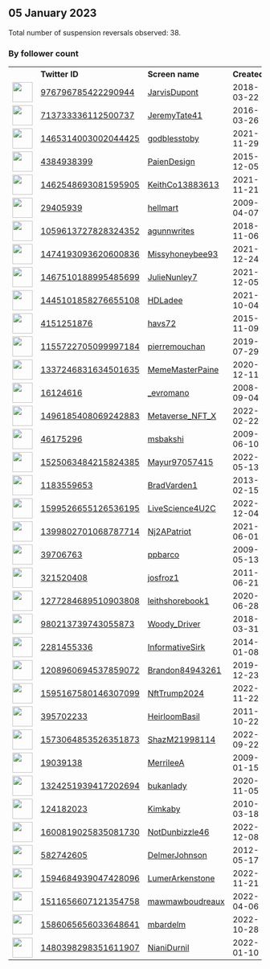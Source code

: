 
## 05 January 2023
Total number of suspension reversals observed: 38.

### By follower count
<table><tr><th></th><th align="left">Twitter ID</th><th align="left">Screen name</th>
<th align="left">Created</th><th align="left">Status</th><th align="left">Suspended</th><th align="left">Followers</th>
<tr><td><a href="https://pbs.twimg.com/profile_images/1183366434472300544/4Dbg3gk7_normal.jpg"><img src="https://pbs.twimg.com/profile_images/1183366434472300544/4Dbg3gk7_normal.jpg" width="40px" height="40px" align="center"/></a></td><td><a href="https://twitter.com/intent/user?user_id=976796785422290944">976796785422290944</a></td><td><a href="https://twitter.com/JarvisDupont">JarvisDupont</a></td><td>2018-03-22</td><td align="center"></td><td></td><td>105733</td></tr>
<tr><td><a href="https://pbs.twimg.com/profile_images/1636568033052315648/me61A7Lh_normal.jpg"><img src="https://pbs.twimg.com/profile_images/1636568033052315648/me61A7Lh_normal.jpg" width="40px" height="40px" align="center"/></a></td><td><a href="https://twitter.com/intent/user?user_id=713733336112500737">713733336112500737</a></td><td><a href="https://twitter.com/JeremyTate41">JeremyTate41</a></td><td>2016-03-26</td><td align="center"></td><td>2023-01-04</td><td>57739</td></tr>
<tr><td><a href="https://pbs.twimg.com/profile_images/1599045889640783874/cB86l3Oa_normal.jpg"><img src="https://pbs.twimg.com/profile_images/1599045889640783874/cB86l3Oa_normal.jpg" width="40px" height="40px" align="center"/></a></td><td><a href="https://twitter.com/intent/user?user_id=1465314003002044425">1465314003002044425</a></td><td><a href="https://twitter.com/godblesstoby">godblesstoby</a></td><td>2021-11-29</td><td align="center"></td><td>2023-01-04</td><td>10806</td></tr>
<tr><td><a href="https://pbs.twimg.com/profile_images/1633788111988695042/8GZc1hnq_normal.jpg"><img src="https://pbs.twimg.com/profile_images/1633788111988695042/8GZc1hnq_normal.jpg" width="40px" height="40px" align="center"/></a></td><td><a href="https://twitter.com/intent/user?user_id=4384938399">4384938399</a></td><td><a href="https://twitter.com/PaienDesign">PaienDesign</a></td><td>2015-12-05</td><td align="center"></td><td>2022-12-30</td><td>2810</td></tr>
<tr><td><a href="https://pbs.twimg.com/profile_images/1469732093110505484/IpqH6CY4_normal.jpg"><img src="https://pbs.twimg.com/profile_images/1469732093110505484/IpqH6CY4_normal.jpg" width="40px" height="40px" align="center"/></a></td><td><a href="https://twitter.com/intent/user?user_id=1462548693081595905">1462548693081595905</a></td><td><a href="https://twitter.com/KeithCo13883613">KeithCo13883613</a></td><td>2021-11-21</td><td align="center"></td><td>2022-10-19</td><td>2239</td></tr>
<tr><td><a href="https://pbs.twimg.com/profile_images/1446641867219558401/2gchWfw5_normal.jpg"><img src="https://pbs.twimg.com/profile_images/1446641867219558401/2gchWfw5_normal.jpg" width="40px" height="40px" align="center"/></a></td><td><a href="https://twitter.com/intent/user?user_id=29405939">29405939</a></td><td><a href="https://twitter.com/hellmart">hellmart</a></td><td>2009-04-07</td><td align="center">👋</td><td>2023-01-07</td><td>1833</td></tr>
<tr><td><a href="https://pbs.twimg.com/profile_images/1610815121596579842/WpMrK85t_normal.jpg"><img src="https://pbs.twimg.com/profile_images/1610815121596579842/WpMrK85t_normal.jpg" width="40px" height="40px" align="center"/></a></td><td><a href="https://twitter.com/intent/user?user_id=1059613727828324352">1059613727828324352</a></td><td><a href="https://twitter.com/agunnwrites">agunnwrites</a></td><td>2018-11-06</td><td align="center"></td><td>2022-11-11</td><td>1729</td></tr>
<tr><td><a href="https://pbs.twimg.com/profile_images/1632383577726885888/z9UWej3y_normal.jpg"><img src="https://pbs.twimg.com/profile_images/1632383577726885888/z9UWej3y_normal.jpg" width="40px" height="40px" align="center"/></a></td><td><a href="https://twitter.com/intent/user?user_id=1474193093620600836">1474193093620600836</a></td><td><a href="https://twitter.com/Missyhoneybee93">Missyhoneybee93</a></td><td>2021-12-24</td><td align="center"></td><td>2022-12-31</td><td>1326</td></tr>
<tr><td><a href="https://pbs.twimg.com/profile_images/1467510297900556292/BFJHcpUp_normal.jpg"><img src="https://pbs.twimg.com/profile_images/1467510297900556292/BFJHcpUp_normal.jpg" width="40px" height="40px" align="center"/></a></td><td><a href="https://twitter.com/intent/user?user_id=1467510188995485699">1467510188995485699</a></td><td><a href="https://twitter.com/JulieNunley7">JulieNunley7</a></td><td>2021-12-05</td><td align="center"></td><td>2022-12-17</td><td>1179</td></tr>
<tr><td><a href="https://pbs.twimg.com/profile_images/1553538698318434304/3TahuDFN_normal.jpg"><img src="https://pbs.twimg.com/profile_images/1553538698318434304/3TahuDFN_normal.jpg" width="40px" height="40px" align="center"/></a></td><td><a href="https://twitter.com/intent/user?user_id=1445101858276655108">1445101858276655108</a></td><td><a href="https://twitter.com/HDLadee">HDLadee</a></td><td>2021-10-04</td><td align="center"></td><td>2022-11-02</td><td>1141</td></tr>
<tr><td><a href="https://pbs.twimg.com/profile_images/1590905107780337669/cxnrbBYV_normal.jpg"><img src="https://pbs.twimg.com/profile_images/1590905107780337669/cxnrbBYV_normal.jpg" width="40px" height="40px" align="center"/></a></td><td><a href="https://twitter.com/intent/user?user_id=4151251876">4151251876</a></td><td><a href="https://twitter.com/havs72">havs72</a></td><td>2015-11-09</td><td align="center"></td><td>2022-11-28</td><td>1118</td></tr>
<tr><td><a href="https://pbs.twimg.com/profile_images/1438926272189640720/bibso6Og_normal.jpg"><img src="https://pbs.twimg.com/profile_images/1438926272189640720/bibso6Og_normal.jpg" width="40px" height="40px" align="center"/></a></td><td><a href="https://twitter.com/intent/user?user_id=1155722705099997184">1155722705099997184</a></td><td><a href="https://twitter.com/pierremouchan">pierremouchan</a></td><td>2019-07-29</td><td align="center"></td><td>2022-03-29</td><td>1117</td></tr>
<tr><td><a href="https://pbs.twimg.com/profile_images/1337247052527521792/jdxZOQbL_normal.png"><img src="https://pbs.twimg.com/profile_images/1337247052527521792/jdxZOQbL_normal.png" width="40px" height="40px" align="center"/></a></td><td><a href="https://twitter.com/intent/user?user_id=1337246831634501635">1337246831634501635</a></td><td><a href="https://twitter.com/MemeMasterPaine">MemeMasterPaine</a></td><td>2020-12-11</td><td align="center">🚫</td><td></td><td>860</td></tr>
<tr><td><a href="https://pbs.twimg.com/profile_images/1419744350620295171/GiN1EpTH_normal.jpg"><img src="https://pbs.twimg.com/profile_images/1419744350620295171/GiN1EpTH_normal.jpg" width="40px" height="40px" align="center"/></a></td><td><a href="https://twitter.com/intent/user?user_id=16124616">16124616</a></td><td><a href="https://twitter.com/_evromano">_evromano</a></td><td>2008-09-04</td><td align="center"></td><td>2022-12-18</td><td>658</td></tr>
<tr><td><a href="https://pbs.twimg.com/profile_images/1655283476080328709/qROswQm3_normal.jpg"><img src="https://pbs.twimg.com/profile_images/1655283476080328709/qROswQm3_normal.jpg" width="40px" height="40px" align="center"/></a></td><td><a href="https://twitter.com/intent/user?user_id=1496185408069242883">1496185408069242883</a></td><td><a href="https://twitter.com/Metaverse_NFT_X">Metaverse_NFT_X</a></td><td>2022-02-22</td><td align="center">🚫</td><td>2023-01-01</td><td>617</td></tr>
<tr><td><a href="https://pbs.twimg.com/profile_images/604527542255493120/hg3nrR8u_normal.jpg"><img src="https://pbs.twimg.com/profile_images/604527542255493120/hg3nrR8u_normal.jpg" width="40px" height="40px" align="center"/></a></td><td><a href="https://twitter.com/intent/user?user_id=46175296">46175296</a></td><td><a href="https://twitter.com/msbakshi">msbakshi</a></td><td>2009-06-10</td><td align="center"></td><td>2023-01-02</td><td>520</td></tr>
<tr><td><a href="https://pbs.twimg.com/profile_images/1564112006147604481/5-rOde6A_normal.jpg"><img src="https://pbs.twimg.com/profile_images/1564112006147604481/5-rOde6A_normal.jpg" width="40px" height="40px" align="center"/></a></td><td><a href="https://twitter.com/intent/user?user_id=1525063484215824385">1525063484215824385</a></td><td><a href="https://twitter.com/Mayur97057415">Mayur97057415</a></td><td>2022-05-13</td><td align="center"></td><td>2022-12-29</td><td>472</td></tr>
<tr><td><a href="https://pbs.twimg.com/profile_images/1396275440726118400/mEfJhzNa_normal.jpg"><img src="https://pbs.twimg.com/profile_images/1396275440726118400/mEfJhzNa_normal.jpg" width="40px" height="40px" align="center"/></a></td><td><a href="https://twitter.com/intent/user?user_id=1183559653">1183559653</a></td><td><a href="https://twitter.com/BradVarden1">BradVarden1</a></td><td>2013-02-15</td><td align="center"></td><td>2023-01-04</td><td>402</td></tr>
<tr><td><a href="https://pbs.twimg.com/profile_images/1599526833174757378/oRm--hln_normal.jpg"><img src="https://pbs.twimg.com/profile_images/1599526833174757378/oRm--hln_normal.jpg" width="40px" height="40px" align="center"/></a></td><td><a href="https://twitter.com/intent/user?user_id=1599526655126536195">1599526655126536195</a></td><td><a href="https://twitter.com/LiveScience4U2C">LiveScience4U2C</a></td><td>2022-12-04</td><td align="center">🚫</td><td>2022-12-20</td><td>401</td></tr>
<tr><td><a href="https://pbs.twimg.com/profile_images/1399804480015810560/ksO23vpG_normal.jpg"><img src="https://pbs.twimg.com/profile_images/1399804480015810560/ksO23vpG_normal.jpg" width="40px" height="40px" align="center"/></a></td><td><a href="https://twitter.com/intent/user?user_id=1399802701068787714">1399802701068787714</a></td><td><a href="https://twitter.com/Nj2APatriot">Nj2APatriot</a></td><td>2021-06-01</td><td align="center"></td><td>2022-10-29</td><td>347</td></tr>
<tr><td><a href="https://pbs.twimg.com/profile_images/1182215951619645440/7t1yb061_normal.jpg"><img src="https://pbs.twimg.com/profile_images/1182215951619645440/7t1yb061_normal.jpg" width="40px" height="40px" align="center"/></a></td><td><a href="https://twitter.com/intent/user?user_id=39706763">39706763</a></td><td><a href="https://twitter.com/ppbarco">ppbarco</a></td><td>2009-05-13</td><td align="center"></td><td>2023-01-01</td><td>321</td></tr>
<tr><td><a href="https://pbs.twimg.com/profile_images/1492204473527291905/HVLgMe1u_normal.jpg"><img src="https://pbs.twimg.com/profile_images/1492204473527291905/HVLgMe1u_normal.jpg" width="40px" height="40px" align="center"/></a></td><td><a href="https://twitter.com/intent/user?user_id=321520408">321520408</a></td><td><a href="https://twitter.com/josfroz1">josfroz1</a></td><td>2011-06-21</td><td align="center"></td><td>2023-01-02</td><td>282</td></tr>
<tr><td><a href="https://pbs.twimg.com/profile_images/1284158566631342081/VuxvhJcl_normal.jpg"><img src="https://pbs.twimg.com/profile_images/1284158566631342081/VuxvhJcl_normal.jpg" width="40px" height="40px" align="center"/></a></td><td><a href="https://twitter.com/intent/user?user_id=1277284689510903808">1277284689510903808</a></td><td><a href="https://twitter.com/leithshorebook1">leithshorebook1</a></td><td>2020-06-28</td><td align="center"></td><td>2022-05-19</td><td>279</td></tr>
<tr><td><a href="https://pbs.twimg.com/profile_images/980217648465227777/okLZrkO6_normal.jpg"><img src="https://pbs.twimg.com/profile_images/980217648465227777/okLZrkO6_normal.jpg" width="40px" height="40px" align="center"/></a></td><td><a href="https://twitter.com/intent/user?user_id=980213739743055873">980213739743055873</a></td><td><a href="https://twitter.com/Woody_Driver">Woody_Driver</a></td><td>2018-03-31</td><td align="center"></td><td>2022-04-10</td><td>213</td></tr>
<tr><td><a href="https://pbs.twimg.com/profile_images/1617191048299646976/JIPVoX7Y_normal.jpg"><img src="https://pbs.twimg.com/profile_images/1617191048299646976/JIPVoX7Y_normal.jpg" width="40px" height="40px" align="center"/></a></td><td><a href="https://twitter.com/intent/user?user_id=2281455336">2281455336</a></td><td><a href="https://twitter.com/InformativeSirk">InformativeSirk</a></td><td>2014-01-08</td><td align="center"></td><td>2022-03-26</td><td>203</td></tr>
<tr><td><a href="https://pbs.twimg.com/profile_images/1641501373530349568/JMF7gu--_normal.jpg"><img src="https://pbs.twimg.com/profile_images/1641501373530349568/JMF7gu--_normal.jpg" width="40px" height="40px" align="center"/></a></td><td><a href="https://twitter.com/intent/user?user_id=1208960694537859072">1208960694537859072</a></td><td><a href="https://twitter.com/Brandon84943261">Brandon84943261</a></td><td>2019-12-23</td><td align="center"></td><td>2022-04-09</td><td>182</td></tr>
<tr><td><a href="https://pbs.twimg.com/profile_images/1607596729368551424/Q-jd7mtm_normal.jpg"><img src="https://pbs.twimg.com/profile_images/1607596729368551424/Q-jd7mtm_normal.jpg" width="40px" height="40px" align="center"/></a></td><td><a href="https://twitter.com/intent/user?user_id=1595167580146307099">1595167580146307099</a></td><td><a href="https://twitter.com/NftTrump2024">NftTrump2024</a></td><td>2022-11-22</td><td align="center"></td><td>2023-01-01</td><td>158</td></tr>
<tr><td><a href="https://pbs.twimg.com/profile_images/1328873691606822912/UcxBlpKQ_normal.jpg"><img src="https://pbs.twimg.com/profile_images/1328873691606822912/UcxBlpKQ_normal.jpg" width="40px" height="40px" align="center"/></a></td><td><a href="https://twitter.com/intent/user?user_id=395702233">395702233</a></td><td><a href="https://twitter.com/HeirloomBasil">HeirloomBasil</a></td><td>2011-10-22</td><td align="center"></td><td></td><td>146</td></tr>
<tr><td><a href="https://pbs.twimg.com/profile_images/1574535293348335624/rPgimTvh_normal.jpg"><img src="https://pbs.twimg.com/profile_images/1574535293348335624/rPgimTvh_normal.jpg" width="40px" height="40px" align="center"/></a></td><td><a href="https://twitter.com/intent/user?user_id=1573064853526351873">1573064853526351873</a></td><td><a href="https://twitter.com/ShazM21998114">ShazM21998114</a></td><td>2022-09-22</td><td align="center">👋</td><td>2022-12-30</td><td>138</td></tr>
<tr><td><a href="https://pbs.twimg.com/profile_images/1642711140718223361/Ek517euy_normal.jpg"><img src="https://pbs.twimg.com/profile_images/1642711140718223361/Ek517euy_normal.jpg" width="40px" height="40px" align="center"/></a></td><td><a href="https://twitter.com/intent/user?user_id=19039138">19039138</a></td><td><a href="https://twitter.com/MerrileeA">MerrileeA</a></td><td>2009-01-15</td><td align="center"></td><td></td><td>112</td></tr>
<tr><td><a href="https://pbs.twimg.com/profile_images/1615015592658100224/5JJ0ENs-_normal.jpg"><img src="https://pbs.twimg.com/profile_images/1615015592658100224/5JJ0ENs-_normal.jpg" width="40px" height="40px" align="center"/></a></td><td><a href="https://twitter.com/intent/user?user_id=1324251939417202694">1324251939417202694</a></td><td><a href="https://twitter.com/bukanlady">bukanlady</a></td><td>2020-11-05</td><td align="center">🔒</td><td>2022-12-31</td><td>82</td></tr>
<tr><td><a href="https://pbs.twimg.com/profile_images/429916303541800960/evFbMJux_normal.jpeg"><img src="https://pbs.twimg.com/profile_images/429916303541800960/evFbMJux_normal.jpeg" width="40px" height="40px" align="center"/></a></td><td><a href="https://twitter.com/intent/user?user_id=124182023">124182023</a></td><td><a href="https://twitter.com/Kimkaby">Kimkaby</a></td><td>2010-03-18</td><td align="center"></td><td>2022-11-22</td><td>48</td></tr>
<tr><td><a href="https://pbs.twimg.com/profile_images/1612923502750846981/K_fJMwN8_normal.jpg"><img src="https://pbs.twimg.com/profile_images/1612923502750846981/K_fJMwN8_normal.jpg" width="40px" height="40px" align="center"/></a></td><td><a href="https://twitter.com/intent/user?user_id=1600819025835081730">1600819025835081730</a></td><td><a href="https://twitter.com/NotDunbizzle46">NotDunbizzle46</a></td><td>2022-12-08</td><td align="center">👋</td><td>2022-12-31</td><td>36</td></tr>
<tr><td><a href="https://pbs.twimg.com/profile_images/378800000740794914/f59325caa9fa4999fd2844982344fd1e_normal.jpeg"><img src="https://pbs.twimg.com/profile_images/378800000740794914/f59325caa9fa4999fd2844982344fd1e_normal.jpeg" width="40px" height="40px" align="center"/></a></td><td><a href="https://twitter.com/intent/user?user_id=582742605">582742605</a></td><td><a href="https://twitter.com/DelmerJohnson">DelmerJohnson</a></td><td>2012-05-17</td><td align="center"></td><td>2023-01-03</td><td>32</td></tr>
<tr><td><a href="https://pbs.twimg.com/profile_images/1611896066193891329/kXngOpnn_normal.jpg"><img src="https://pbs.twimg.com/profile_images/1611896066193891329/kXngOpnn_normal.jpg" width="40px" height="40px" align="center"/></a></td><td><a href="https://twitter.com/intent/user?user_id=1594684939047428096">1594684939047428096</a></td><td><a href="https://twitter.com/LumerArkenstone">LumerArkenstone</a></td><td>2022-11-21</td><td align="center"></td><td>2022-12-09</td><td>32</td></tr>
<tr><td><a href="https://pbs.twimg.com/profile_images/1576359276699852801/EG1i4d0U_normal.jpg"><img src="https://pbs.twimg.com/profile_images/1576359276699852801/EG1i4d0U_normal.jpg" width="40px" height="40px" align="center"/></a></td><td><a href="https://twitter.com/intent/user?user_id=1511656607121354758">1511656607121354758</a></td><td><a href="https://twitter.com/mawmawboudreaux">mawmawboudreaux</a></td><td>2022-04-06</td><td align="center"></td><td>2022-11-30</td><td>29</td></tr>
<tr><td><a href="https://pbs.twimg.com/profile_images/1586065789752209409/eDfM7c--_normal.jpg"><img src="https://pbs.twimg.com/profile_images/1586065789752209409/eDfM7c--_normal.jpg" width="40px" height="40px" align="center"/></a></td><td><a href="https://twitter.com/intent/user?user_id=1586065656033648641">1586065656033648641</a></td><td><a href="https://twitter.com/mbardelm">mbardelm</a></td><td>2022-10-28</td><td align="center">👋</td><td>2022-12-31</td><td>10</td></tr>
<tr><td><a href="https://pbs.twimg.com/profile_images/1480398473925115910/F7hERc6q_normal.jpg"><img src="https://pbs.twimg.com/profile_images/1480398473925115910/F7hERc6q_normal.jpg" width="40px" height="40px" align="center"/></a></td><td><a href="https://twitter.com/intent/user?user_id=1480398298351611907">1480398298351611907</a></td><td><a href="https://twitter.com/NianiDurnil">NianiDurnil</a></td><td>2022-01-10</td><td align="center"></td><td>2022-12-08</td><td>1</td></tr>
</table>
